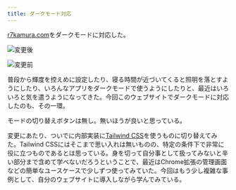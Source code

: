 ```yaml
---
title: ダークモード対応
---
```

[r7kamura.com](https://r7kamura.com/)をダークモードに対応した。

![](https://lh6.googleusercontent.com/GFgWHtA7oKqs2OqdkKMz8nVUdIfvDN6TyEesepiFxH5mLiv9gZvgcwFl7-jpQLsM7L87ucJ6YX3XVyWjPPvKs5g8zUVVnRCXUHpUZAgKu6Ul3SMea_H9MPo7e0V5Ddx344X-OV8mjzmRbTgaPztAGDE_NnUo5WyrTo5ZzcKFv6X6ZRnXDpZbB8_x "変更後")

![](https://lh4.googleusercontent.com/KPQHWWSgz1cCLdtqVWQDGRXmvMkcI3AzYQR5MPerrx3gSWcz0xVZM--xr3eOTomZAW7CPpIOlzWaZkqIOpmLQWOS92oJa9KW7pRzsP03F7nKgVbptq5TkLl8zVBIqE-0h9fJ5rJ3E6EPTbcKigb35wRUlfYbKd2FL6ydJfWdgmOioDJri3OZystT "変更前")

普段から輝度を控えめに設定したり、寝る時間が近づいてくると照明を落とすようにしたり、いろんなアプリをダークモードで使うようにしたりと、最近はいろいろと気を遣うようになってきた。今回このウェブサイトでダークモードに対応したのも、その一環。

モードの切り替えボタンは無し。無いほうが良いと思っている。

変更にあたり、ついでに内部実装に[Tailwind CSS](https://tailwindcss.com/)を使うものに切り替えてみた。Tailwind CSSにはそこまで思い入れは無いものの、特定の条件下で非常に役に立つものであるとは思っている。身を切って自分事として扱ってみないと辛い部分まで含めて学べないだろうということで、最近はChrome拡張の管理画面などの簡単なユースケースで少しずつ使ってみていた。今回はもう少し複雑な事例として、自分のウェブサイトに導入しながら学んでみている。
